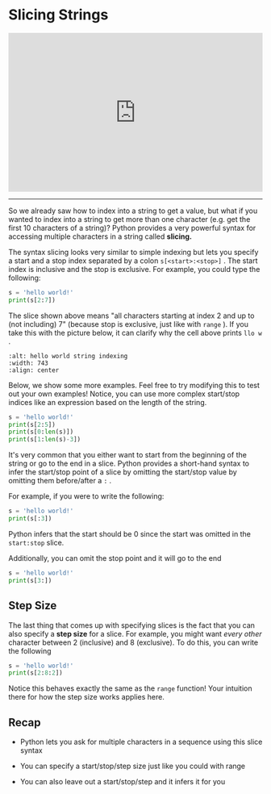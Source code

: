 # Slicing Strings


<div style="position: relative; padding-bottom: 62.5%; height: 0;">
    <iframe src="https://www.loom.com/embed/ab6d2d5e55744fd6b100f1fc9c7d4e74?sharedAppSource=personal_library" frameborder="0" webkitallowfullscreen mozallowfullscreen allowfullscreen style="position: absolute; top: 0; left: 0; width: 100%; height: 100%;"></iframe>
</div>

---

So we already saw how to index into a string to get a value, but what if you wanted to index into a string to get more than one character (e.g. get the first 10 characters of a string)? Python provides a very powerful syntax for accessing multiple characters in a string called **slicing.**   

The syntax slicing looks very similar to simple indexing but lets you specify a start and a stop index separated by a colon `s[<start>:<stop>]` . The start index is inclusive and the stop is exclusive. For example, you could type the following:  

```python
s = 'hello world!'
print(s[2:7])
```

The slice shown above means "all characters starting at index 2 and up to (not including) 7" (because stop is exclusive, just like with `range` ). If you take this with the picture below, it can clarify why the cell above prints `llo w` .  

```{image} https://static.us.edusercontent.com/files/SQ9WeD8h3lvhbiC8txniO4Rd
:alt: hello world string indexing
:width: 743
:align: center
```

Below, we show some more examples. Feel free to try modifying this to test out your own examples! Notice, you can use more complex start/stop indices like an expression based on the length of the string.  

```python
s = 'hello world!'
print(s[2:5])
print(s[0:len(s)])
print(s[1:len(s)-3])
```

It's very common that you either want to start from the beginning of the string or go to the end in a slice. Python provides a short-hand syntax to infer the start/stop point of a slice by omitting the start/stop value by omitting them before/after a `:` .  

For example, if you were to write the following:  

```python
s = 'hello world!'
print(s[:3])
```

Python infers that the start should be 0 since the start was omitted in the `start:stop` slice.  

Additionally, you can omit the stop point and it will go to the end  

```python
s = 'hello world!'
print(s[3:])
```

##  Step Size  

The last thing that comes up with specifying slices is the fact that you can also specify a **step size** for a slice. For example, you might want *every other* character between 2 (inclusive) and 8 (exclusive). To do this, you can write the following  

```python
s = 'hello world!'
print(s[2:8:2])
```

Notice this behaves exactly the same as the `range` function! Your intuition there for how the step size works applies here.  

##  Recap  

-  Python lets you ask for multiple characters in a sequence using this slice syntax  

-  You can specify a start/stop/step size just like you could with range  

-  You can also leave out a start/stop/step and it infers it for you  


